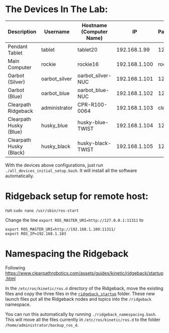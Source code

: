 # The Devices In The Lab:

| Description             | Username      | Hostname (Computer Name) | IP            | Password  | OS           | ROS     |
| ---                     | ---           | ---                      | ---           | ---       | ---          | ---     |
| Pendant Tablet          | tablet        | tablet20                 | 192.168.1.99  | 1234      | Ubuntu 20.04 | Noetic  |
| Main Computer           | rockie        | rockie16                 | 192.168.1.100 | rockie    | Ubuntu 16.04 | Kinetic |
| Oarbot (Silver)         | oarbot_silver | oarbot_silver-NUC        | 192.168.1.101 | 1234      | Ubuntu 16.04 | Kinetic |
| Oarbot (Blue)           | oarbot_blue   | oarbot_blue-NUC          | 192.168.1.102 | 1234      | Ubuntu 16.04 | Kinetic |
| Clearpath Ridgeback     | administrator | CPR-R100-0064            | 192.168.1.103 | clearpath | Ubuntu 16.04 | Kinetic |
| Clearpath Husky (Blue)  | husky_blue    | husky-blue-TWIST         | 192.168.1.104 | 1234      | Ubuntu 18.04 | Melodic |
| Clearpath Husky (Black) | husky_black   | husky-black-TWIST        | 192.168.1.105 | 1234      | Ubuntu 18.04 | Melodic |

With the devices above configurations, just run `./all_devices_initial_setup.bash`. It will install all the software automatically.

# Ridgeback setup for remote host:
run `sudo nano /usr/sbin/ros-start`

Change the line `export ROS_MASTER_URI=http://127.0.0.1:11311` to
```
export ROS_MASTER_URI=http://192.168.1.100:11311/
export ROS_IP=192.168.1.103
```

# Namespacing the Ridgeback
Following https://www.clearpathrobotics.com/assets/guides/kinetic/ridgeback/startup.html

In the `/etc/ros/kinetic/ros.d` directory of the Ridgeback, move the existing files and copy the three files in the [`ridgeback_startup`](https://github.com/rpiRobotics/ARM-20-02-C-15-Swarm-Robotics/tree/main/ridgeback_startup) folder. These new launch files put all the Ridgeback nodes and topics into the `/ridgeback` namespace.

You can run this automatically by running `./ridgeback_namespacing.bash`. This will move all the files currently in `/etc/ros/kinetic/ros.d` to the folder `/home/administrator/backup_ros_d`.